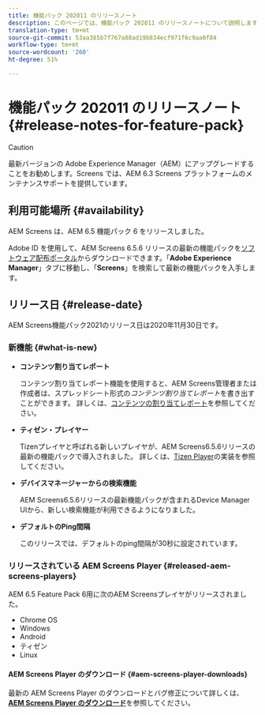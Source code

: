 ```yaml
---
title: 機能パック 202011 のリリースノート
description: このページでは、機能パック 202011 のリリースノートについて説明します。
translation-type: tm+mt
source-git-commit: 53aa385b7f767a88ad19b834ecf971f6c9aa0f84
workflow-type: tm+mt
source-wordcount: '260'
ht-degree: 51%

---
```



# 機能パック 202011 のリリースノート {#release-notes-for-feature-pack}

>[!CAUTION]
>最新バージョンの Adobe Experience Manager（AEM）にアップグレードすることをお勧めします。Screens では、AEM 6.3 Screens プラットフォームのメンテナンスサポートを提供しています。

## 利用可能場所 {#availability}

AEM Screens は、AEM 6.5 機能パック 6 をリリースしました。

Adobe ID を使用して、AEM Screens 6.5.6 リリースの最新の機能パックを[ソフトウェア配布ポータル](https://experience.adobe.com/#/downloads/content/software-distribution/en/aem.html)からダウンロードできます。「**Adobe Experience Manager**」タブに移動し、「**Screens**」を検索して最新の機能パックを入手します。

## リリース日 {#release-date}

AEM Screens機能パック2021のリリース日は2020年11月30日です。

### 新機能 {#what-is-new}

* **コンテンツ割り当てレポート**

   コンテンツ割り当てレポート機能を使用すると、AEM Screens管理者または作成者は、スプレッドシート形式の&#x200B;*コンテンツ割り当てレポート*を書き出すことができます。
詳しくは、[コンテンツの割り当てレポート](/help/user-guide/content-assignment-report.md)を参照してください。


* **ティゼン・プレイヤー**

   Tizenプレイヤと呼ばれる新しいプレイヤが、AEM Screens6.5.6リリースの最新の機能パックで導入されました。
詳しくは、[Tizen Player](/help/user-guide/tizen-player.md)の実装を参照してください。

* **デバイスマネージャーからの検索機能**

   AEM Screens6.5.6リリースの最新機能パックが含まれるDevice Manager UIから、新しい検索機能が利用できるようになりました。

* **デフォルトのPing間隔**

   このリリースでは、デフォルトのping間隔が30秒に設定されています。

### リリースされている AEM Screens Player {#released-aem-screens-players}

AEM 6.5 Feature Pack 6用に次のAEM Screensプレイヤがリリースされました。

* Chrome OS
* Windows
* Android
* ティゼン
* Linux

#### AEM Screens Player のダウンロード {#aem-screens-player-downloads}

最新の AEM Screens Player のダウンロードとバグ修正について詳しくは、**[AEM Screens Player のダウンロード](https://download.macromedia.com/screens/index.html)**&#x200B;を参照してください。
